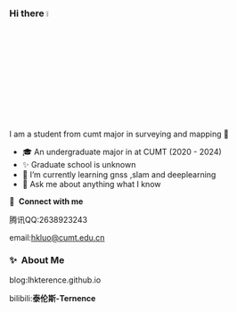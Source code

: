 ### Hi there <a href="https://www.gautamkrishnar.com/"><img src="https://media.giphy.com/media/hvRJCLFzcasrR4ia7z/giphy.gif" width="5%"></a>

I am a student from cumt major in surveying and mapping :rofl:

- 🎓 An undergraduate major in  at CUMT (2020 - 2024)
- ✨ Graduate school is unknown
- 🌱 I’m currently learning gnss ,slam and deeplearning
- 💬 Ask me about anything what I know
  
  

🔗 &nbsp;**Connect with me**

腾讯QQ:2638923243

email:hkluo@cumt.edu.cn

### ✨&nbsp; About Me

blog:lhkterence.github.io

bilibili:**泰伦斯-Ternence**
